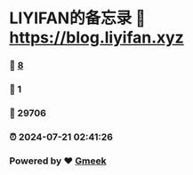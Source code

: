 # LIYIFAN的备忘录 :link: https://blog.liyifan.xyz 
### :page_facing_up: [8](https://blog.liyifan.xyz/tag.html) 
### :speech_balloon: 1 
### :hibiscus: 29706 
### :alarm_clock: 2024-07-21 02:41:26 
### Powered by :heart: [Gmeek](https://github.com/Meekdai/Gmeek)
